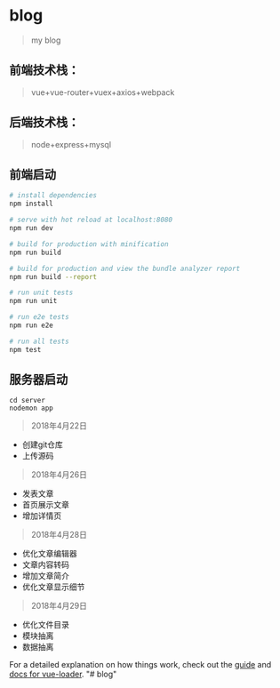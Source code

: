 # blog

> my blog

## 前端技术栈：
> vue+vue-router+vuex+axios+webpack

## 后端技术栈：
> node+express+mysql

## 前端启动

``` bash
# install dependencies
npm install

# serve with hot reload at localhost:8080
npm run dev

# build for production with minification
npm run build

# build for production and view the bundle analyzer report
npm run build --report

# run unit tests
npm run unit

# run e2e tests
npm run e2e

# run all tests
npm test
```

## 服务器启动
```$xslt
cd server
nodemon app

```

> 2018年4月22日
- 创建git仓库
- 上传源码

> 2018年4月26日
- 发表文章
- 首页展示文章
- 增加详情页

> 2018年4月28日
- 优化文章编辑器
- 文章内容转码
- 增加文章简介
- 优化文章显示细节

> 2018年4月29日
- 优化文件目录
- 模块抽离
- 数据抽离

For a detailed explanation on how things work, check out the [guide](http://vuejs-templates.github.io/webpack/) and [docs for vue-loader](http://vuejs.github.io/vue-loader).
"# blog" 
